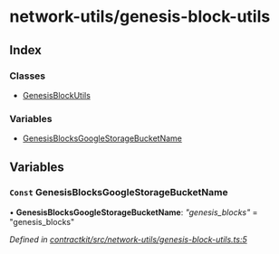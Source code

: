 # network-utils/genesis-block-utils

## Index

### Classes

* [GenesisBlockUtils](../classes/_network_utils_genesis_block_utils_.genesisblockutils.md)

### Variables

* [GenesisBlocksGoogleStorageBucketName](_network_utils_genesis_block_utils_.md#const-genesisblocksgooglestoragebucketname)

## Variables

### `Const` GenesisBlocksGoogleStorageBucketName

• **GenesisBlocksGoogleStorageBucketName**: _"genesis\_blocks"_ = "genesis\_blocks"

_Defined in_ [_contractkit/src/network-utils/genesis-block-utils.ts:5_](https://github.com/celo-org/celo-monorepo/blob/master/packages/contractkit/src/network-utils/genesis-block-utils.ts#L5)

